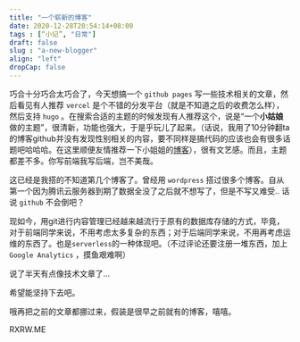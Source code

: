 ```yaml
---
title: "一个崭新的博客"
date: 2020-12-28T20:54:14+08:00
tags : [“小记”, "日常"]
draft: false
slug : "a-new-blogger"
align: "left"
dropCap: false
---
```


巧合十分巧合太巧合了，今天想搞一个 `github pages` 写一些技术相关的文章，然后看见有人推荐 `vercel` 是个不错的分发平台（就是不知道之后的收费怎么样），然后支持 `hugo` 。在搜索合适的主题的时候发现有人推荐这个，说是“一个**小姑娘**做的主题”，很清新，功能也强大，于是乎玩儿了起来。（话说，我用了10分钟翻ta的博客github并没有发现性别相关的内容，要不同样是搞代码的应该也会有很多话题吧哈哈哈。在这里顺便友情推荐一下小姐姐的[博客](https://io-oi.me)），很有文艺感。而且，主题都差不多。你写前端我写后端，岂不美哉。

这已经是我搭的不知道第几个博客了。曾经用 `wordpress` 搭过很多个博客。自从第一个因为腾讯云服务器到期了数据全没了之后就不想写了，但是不写又难受.. 话说 `github` 不会倒吧？

现如今，用git进行内容管理已经越来越流行于原有的数据库存储的方式，毕竟，对于前端同学来说，不用考虑太多复杂的东西；对于后端同学来说，不用再考虑运维的东西了。也是`serverless`的一种体现吧。（不过评论还要注册一堆东西，加上 `Google Analytics` ，摸鱼艰难啊）

说了半天有点像技术文章了... 

希望能坚持下去吧。

哦再把之前的文章都挪过来，假装是很早之前就有的博客，嘻嘻。

RXRW.ME
